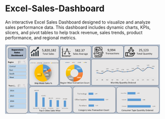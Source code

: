 # Excel-Sales-Dashboard
An interactive Excel Sales Dashboard designed to visualize and analyze sales performance data. This dashboard includes dynamic charts, KPIs, slicers, and pivot tables to help track revenue, sales trends, product performance, and regional metrics.

<img src="https://github.com/shubhangi-919/Excel-Sales-Dashboard/blob/aba23e172abaae6759b974e8e219d8a429139ddf/My%20Dashboard%20Project%20Screen%20Shot.png" alt="Image Description" width="600">
